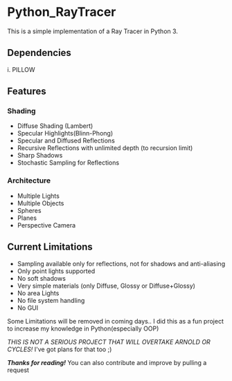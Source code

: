 # Python_RayTracer

This is a simple implementation of a Ray Tracer in Python 3.

## Dependencies
i. PILLOW

## Features
### Shading
* Diffuse Shading (Lambert)
* Specular Highlights(Blinn-Phong)
* Specular and Diffused Reflections
* Recursive Reflections with unlimited depth (to recursion limit)
* Sharp Shadows
* Stochastic Sampling for Reflections

### Architecture
* Multiple Lights
* Multiple Objects
* Spheres
* Planes
* Perspective Camera

## Current Limitations
* Sampling available only for reflections, not for shadows and anti-aliasing
* Only point lights supported
* No soft shadows
* Very simple materials (only Diffuse, Glossy or Diffuse+Glossy)
* No area Lights
* No file system handling 
* No GUI

Some Limitations will be removed in coming days..
I did this as a fun project to increase my knowledge in Python(especially OOP)

_THIS IS NOT A SERIOUS PROJECT THAT WILL OVERTAKE ARNOLD OR CYCLES!_
I've got plans for that too ;) 

___Thanks for reading!___
You can also contribute and improve by pulling a request
